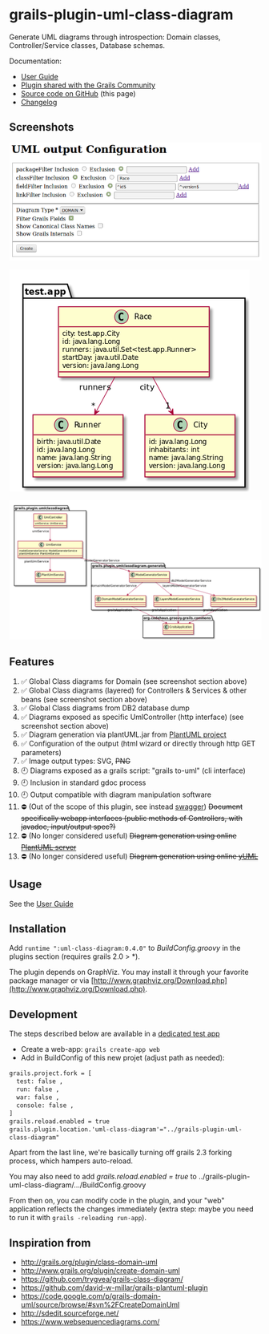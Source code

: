 grails-plugin-uml-class-diagram
===============================

Generate UML diagrams through introspection: Domain classes, Controller/Service classes, Database schemas.

Documentation:  

* [User Guide](http://igorrosenberg.github.io/grails-plugin-uml-class-diagram/)
* [Plugin shared with the Grails Community](http://grails.org/plugin/uml-class-diagram) 
* [Source code on GitHub](https://github.com/igorrosenberg/grails-plugin-uml-class-diagram/) (this page) 
* [Changelog](blob/master/changelog.md)

## Screenshots

![Wizard example](src/docs/images/0.4.3-wizard.png)

![Domain example](src/docs/images/0.4.3-domain.png)

![Layers example](src/docs/images/0.4.3-layers.png)

## Features

  1. :white_check_mark: Global Class diagrams for Domain (see screenshot section above)
  1. :white_check_mark: Global Class diagrams (layered) for Controllers & Services & other beans (see screenshot section above)
  1. :white_check_mark: Global Class diagrams from DB2 database dump
  1. :white_check_mark: Diagrams exposed as specific UmlController (http interface) (see screenshot section above)
  1. :white_check_mark: Diagram generation via plantUML.jar from [PlantUML project](http://plantuml.sourceforge.net/)
  1. :white_check_mark: Configuration of the output (html wizard or directly through http GET parameters)
  1. :white_check_mark: Image output types: SVG, ~~PNG~~
  1. :clock9: Diagrams exposed as a grails script: "grails to-uml" (cli interface)
  1. :clock9: Inclusion in standard gdoc process
  1. :clock9: Output compatible with diagram manipulation software
  1. :no_entry: (Out of the scope of this plugin, see instead [swagger](http://swagger.io/)) ~~Document specifically webapp interfaces (public methods of Controllers, with javadoc, input/output spec?)~~ 
  1. :no_entry: (No longer considered useful) ~~Diagram generation using online [PlantUML server](http://www.plantuml.com/plantuml)~~ 
  1. :no_entry: (No longer considered useful) ~~Diagram generation using online [yUML](http://www.yuml.me/diagram/scruffy/class/draw)~~

## Usage

See the [User Guide](http://igorrosenberg.github.io/grails-plugin-uml-class-diagram/)

## Installation

Add `runtime ":uml-class-diagram:0.4.0"` to *BuildConfig.groovy* in the plugins section (requires grails 2.0 > \*).

The plugin depends on GraphViz. You may install it through your favorite package manager 
or via [http://www.graphviz.org/Download.php](http://www.graphviz.org/Download.php).

## Development

The steps described below are available in a [dedicated test app](https://github.com/igorrosenberg/test-grails-app/tree/local-uml-plugin)

* Create a web-app: `grails create-app web` 
* Add in BuildConfig of this new projet (adjust path as needed): 
```
grails.project.fork = [
  test: false , 
  run: false , 
  war: false , 
  console: false , 
]
grails.reload.enabled = true
grails.plugin.location.'uml-class-diagram'="../grails-plugin-uml-class-diagram"
```

Apart from the last line, we're basically turning off grails 2.3 forking process, which hampers auto-reload. 

You may also need to add _grails.reload.enabled = true_ to ../grails-plugin-uml-class-diagram/.../BuildConfig.groovy  

From then on, you can modify code in the plugin, and your "web" application reflects the changes immediately (extra step: maybe you need to run it with `grails -reloading run-app`). 

## Inspiration from 

* http://grails.org/plugin/class-domain-uml
* http://www.grails.org/plugin/create-domain-uml
* https://github.com/trygvea/grails-class-diagram/
* https://github.com/david-w-millar/grails-plantuml-plugin
* https://code.google.com/p/grails-domain-uml/source/browse/#svn%2FCreateDomainUml
* http://sdedit.sourceforge.net/
* https://www.websequencediagrams.com/

